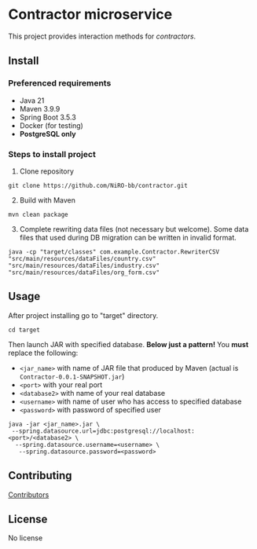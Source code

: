 # Contractor microservice
This project provides interaction methods for <i>contractors</i>.

## Install
### Preferenced requirements
* Java 21
* Maven 3.9.9
* Spring Boot 3.5.3
* Docker (for testing)
* <b>PostgreSQL only</b> 

### Steps to install project
1. Clone repository
```shell
git clone https://github.com/NiRO-bb/contractor.git
```

2. Build with Maven
```shell
mvn clean package 
```

3. Complete rewriting data files (not necessary but welcome).
   Some data files that used during DB migration can be written in invalid format.
```shell
java -cp "target/classes" com.example.Contractor.RewriterCSV 
"src/main/resources/dataFiles/country.csv" 
"src/main/resources/dataFiles/industry.csv" 
"src/main/resources/dataFiles/org_form.csv"
```

## Usage
After project installing go to "target" directory.
```shell
cd target
```
Then launch JAR with specified database.
<b>Below just a pattern!</b>
You <b>must</b> replace the following:
* `<jar_name>` with name of JAR file that produced by Maven (actual is `Contractor-0.0.1-SNAPSHOT.jar`)
* `<port>` with your real port
* `<database2>` with name of your real database
* `<username>` with name of user who has access to specified database
* `<password>` with password of specified user
```shell
java -jar <jar_name>.jar \
 --spring.datasource.url=jdbc:postgresql://localhost:<port>/<database2> \
  --spring.datasource.username=<username> \
   --spring.datasource.password=<password>
```

## Contributing
<a href="https://github.com/NiRO-bb/contractor/graphs/contributors/">Contributors</a>

## License
No license 